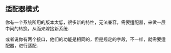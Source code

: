 ## 适配器模式

你有一个系统所用的版本太低，很多新的特性，无法兼容，需要适配器，来做一层中间的转换，从而来嫁接新系统.

或者说你有两个接口，他们的功能是相同的，但是规定的字段，不一样，就需要适配器，进行适配.